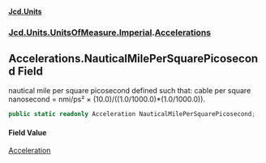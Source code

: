 #### [Jcd.Units](index.md 'index')
### [Jcd.Units.UnitsOfMeasure.Imperial](Jcd.Units.UnitsOfMeasure.Imperial.md 'Jcd.Units.UnitsOfMeasure.Imperial').[Accelerations](Accelerations.md 'Jcd.Units.UnitsOfMeasure.Imperial.Accelerations')

## Accelerations.NauticalMilePerSquarePicosecond Field

nautical mile per square picosecond defined such that: cable per square nanosecond = nmi/ps² × (10.0)/((1.0/1000.0)*(1.0/1000.0)).

```csharp
public static readonly Acceleration NauticalMilePerSquarePicosecond;
```

#### Field Value
[Acceleration](Acceleration.md 'Jcd.Units.UnitTypes.Acceleration')
